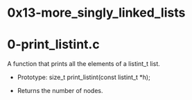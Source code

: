 # 0x13-more_singly_linked_lists

# 0-print_listint.c

A function that prints all the elements of a listint_t list.

* Prototype: size_t print_listint(const listint_t *h);

* Returns the number of nodes.
